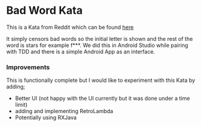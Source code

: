 # Bad Word Kata #

This is a Kata from Reddit which can be found [here](https://www.reddit.com/r/dailyprogrammer/comments/106gse/9202012_challenge_100_intermediate_bad_word_filter/
)

It simply censors bad words so the initial letter is shown and the rest of the word is stars for example f***. We did this in Android Studio while pairing with TDD and there is a simple Android App as an interface.

### Improvements ###

This is functionally complete but I would like to experiment with this Kata by adding;
* Better UI (not happy with the UI currently but it was done under a time limit)
* adding and implementing RetroLambda
* Potentially using RXJava